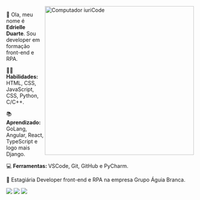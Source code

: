 
<img src="https://raw.githubusercontent.com/MicaelliMedeiros/micaellimedeiros/master/image/computer-illustration.png" min-width="400px" max-width="400px" width="400px" align="right" alt="Computador iuriCode">
<p> 👋 Ola, meu nome é <strong>Edrielle Duarte</strong>. Sou developer em formação front-end e RPA. </p>
<p> 👩‍💻 <strong>Habilidades:</strong> HTML, CSS, JavaScript, CSS, Python, C/C++. </p>
<p>📚  <strong>Aprendizado:</strong> GoLang, Angular, React, TypeScript e logo mais Django. </p>
<p>💻  <strong>Ferramentas: </strong> VSCode, Git, GitHub e PyCharm. </p>
<p>💼 Estagiária Developer front-end e RPA na empresa Grupo Águia Branca. </p>


<p align="left">
  <a href="#" alt="Gmail">
  <img src="https://img.shields.io/badge/-Gmail-FF0000?style=flat-square&labelColor=FF0000&logo=gmail&logoColor=white&link=LINK-DO-SEU-EMAIL" /></a>

  <a href="https://www.linkedin.com/in/edrielleduarte/" alt="Linkedin">
  <img src="https://img.shields.io/badge/-Linkedin-0e76a8?style=flat-square&logo=Linkedin&logoColor=white&link=LINK-DO-SEU-LINKEDIN"/></a>
  
  <a href="https://www.instagram.com/edrielleduarte/" alt="Instagram">
  <img src="https://img.shields.io/badge/-Instagram-DF0174?style=flat-square&labelColor=DF0174&logo=instagram&logoColor=white&link=LINK-DO-SEU-INSTAGRAM"/></a>
</p>  

    
